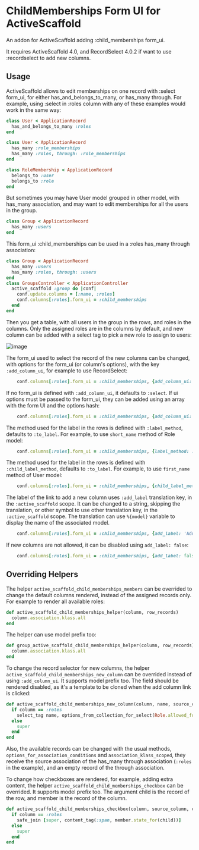 # ChildMemberships Form UI for ActiveScaffold

An addon for ActiveScaffold adding :child_memberships form_ui.

It requires ActiveScaffold 4.0, and RecordSelect 4.0.2 if want to use :recordselect to add new columns.

## Usage

ActiveScaffold allows to edit memberships on one record with :select form_ui, for either has_and_belongs_to_many, or has_many through. For example, using :select in :roles column with any of these examples would work in the same way:

```ruby
class User < ApplicationRecord
  has_and_belongs_to_many :roles
end

class User < ApplicationRecord
  has_many :role_memberships
  has_many :roles, through: :role_memberships
end

class RoleMembership < ApplicationRecord
  belongs_to :user
  belongs_to :role
end
```

But sometimes you may have User model grouped in other model, with has_many association, and may want to edit memberships for all the users in the group.

```ruby
class Group < ApplicationRecord
  has_many :users
end
```

This form_ui :child_memberships can be used in a :roles has_many through association:

```ruby
class Group < ApplicationRecord
  has_many :users
  has_many :roles, through: :users
end
class GroupsController < ApplicationController
  active_scaffold :group do |conf|
    conf.update.columns = [:name, :roles]
    conf.columns[:roles].form_ui = :child_memberships
  end
end
```

Then you get a table, with all users in the group in the rows, and roles in the columns. Only the assigned roles are in the columns by default, and new column can be added with a select tag to pick a new role to assign to users:

![image](https://github.com/user-attachments/assets/793b07bd-b7bf-4336-a319-b40136cdb5e8)

The form_ui used to select the record of the new columns can be changed, with options for the form_ui (or column's options), with the key `:add_column_ui`, for example to use RecordSelect:

```ruby
    conf.columns[:roles].form_ui = :child_memberships, {add_column_ui: :record_select}
```

If no form_ui is defined with `:add_column_ui`, it defaults to `:select`. If ui options must be passed to the form_ui, they can be added using an array with the form UI and the options hash:

```ruby
    conf.columns[:roles].form_ui = :child_memberships, {add_column_ui: [:select, {include_blank: 'Pick one'}]}
```

The method used for the label in the rows is defined with `:label_method`, defaults to `:to_label`. For example, to use `short_name` method of Role model:

```ruby
    conf.columns[:roles].form_ui = :child_memberships, {label_method: :short_name}
```

The method used for the label in the rows is defined with `:child_label_method`, defaults to `:to_label`. For example, to use `first_name` method of User model:

```ruby
    conf.columns[:roles].form_ui = :child_memberships, {child_label_method: :first_name}
```

The label of the link to add a new column uses `:add_label` translation key, in the `:active_scaffold` scope. It can be changed to a string, skipping the translation, or other symbol to use other translation key, in the `:active_scaffold` scope. The translation can use `%{model}` variable to display the name of the associated model.

```ruby
    conf.columns[:roles].form_ui = :child_memberships, {add_label: 'Add other role'}
```

If new columns are not allowed, it can be disabled using `add_label: false`:

```ruby
    conf.columns[:roles].form_ui = :child_memberships, {add_label: false}
```

## Overriding Helpers

The helper `active_scaffold_child_memberships_members` can be overrided to change the default columns rendered, instead of the assigned records only. For example to render all available roles:

```ruby
def active_scaffold_child_memberships_helper(column, row_records)
  column.association.klass.all
end
```

The helper can use model prefix too:

```ruby
def group_active_scaffold_child_memberships_helper(column, row_records)
  column.association.klass.all
end
```

To change the record selector for new columns, the helper `active_scaffold_child_memberships_new_column` can be overrided instead of using `:add_column_ui`. It supports model prefix too. The field should be rendered disabled, as it's a template to be cloned when the add column link is clicked:

```ruby
def active_scaffold_child_memberships_new_column(column, name, source_col, ui_options)
  if column == :roles
    select_tag name, options_from_collection_for_select(Role.allowed_for(current_login), :id, :name), id: nil, disabled: true
  else
    super
  end
end
```

Also, the available records can be changed with the usual methods, `options_for_association_conditions` and `association_klass_scoped`, they receive the source association of the has_many through association (`:roles` in the example), and an empty record of the through association.

To change how checkboxes are rendered, for example, adding extra content, the helper `active_scaffold_child_memberships_checkbox` can be overrided. It supports model prefix too. The argument child is the record of the row, and member is the record of the column.

```ruby
def active_scaffold_child_memberships_checkbox(column, source_column, child, member, name:, value:)
  if column == :roles
    safe_join [super, content_tag(:span, member.state_for(child))] 
  else
    super
  end
end
```